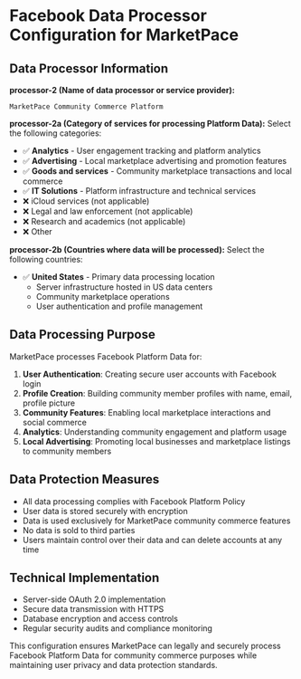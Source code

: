 # Facebook Data Processor Configuration for MarketPace

## Data Processor Information

**processor-2 (Name of data processor or service provider):**
```
MarketPace Community Commerce Platform
```

**processor-2a (Category of services for processing Platform Data):**
Select the following categories:
- ✅ **Analytics** - User engagement tracking and platform analytics
- ✅ **Advertising** - Local marketplace advertising and promotion features
- ✅ **Goods and services** - Community marketplace transactions and local commerce
- ✅ **IT Solutions** - Platform infrastructure and technical services
- ❌ iCloud services (not applicable)
- ❌ Legal and law enforcement (not applicable)
- ❌ Research and academics (not applicable)
- ❌ Other

**processor-2b (Countries where data will be processed):**
Select the following countries:
- ✅ **United States** - Primary data processing location
  - Server infrastructure hosted in US data centers
  - Community marketplace operations
  - User authentication and profile management

## Data Processing Purpose

MarketPace processes Facebook Platform Data for:

1. **User Authentication**: Creating secure user accounts with Facebook login
2. **Profile Creation**: Building community member profiles with name, email, profile picture
3. **Community Features**: Enabling local marketplace interactions and social commerce
4. **Analytics**: Understanding community engagement and platform usage
5. **Local Advertising**: Promoting local businesses and marketplace listings to community members

## Data Protection Measures

- All data processing complies with Facebook Platform Policy
- User data is stored securely with encryption
- Data is used exclusively for MarketPace community commerce features
- No data is sold to third parties
- Users maintain control over their data and can delete accounts at any time

## Technical Implementation

- Server-side OAuth 2.0 implementation
- Secure data transmission with HTTPS
- Database encryption and access controls
- Regular security audits and compliance monitoring

This configuration ensures MarketPace can legally and securely process Facebook Platform Data for community commerce purposes while maintaining user privacy and data protection standards.